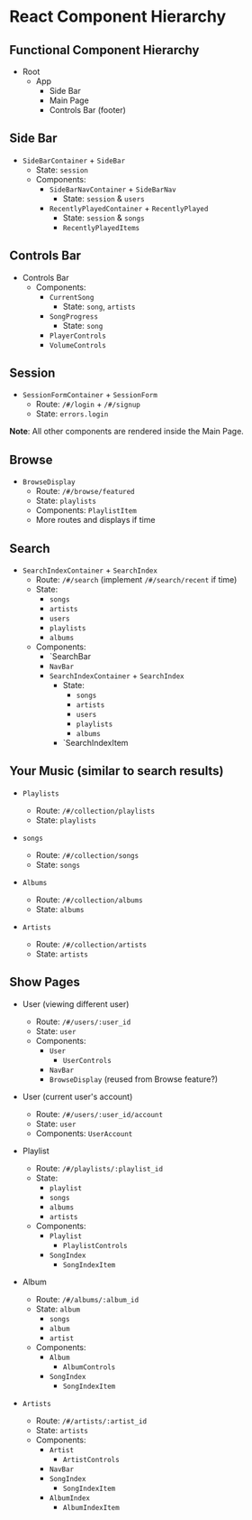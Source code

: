 # React Component Hierarchy

## Functional Component Hierarchy
* Root
  * App
    * Side Bar
    * Main Page
    * Controls Bar (footer)

## Side Bar
* `SideBarContainer` + `SideBar`
  * State: `session`
  * Components:
    * `SideBarNavContainer` + `SideBarNav`
      * State: `session` & `users`
    * `RecentlyPlayedContainer` + `RecentlyPlayed`
      * State: `session` & `songs`
      * `RecentlyPlayedItems`

## Controls Bar
* Controls Bar
  * Components:
    * `CurrentSong`
      * State: `song`, `artists`
    * `SongProgress`
      * State: `song`
    * `PlayerControls`
    * `VolumeControls`

## Session
* `SessionFormContainer` + `SessionForm`
  * Route: `/#/login` + `/#/signup`
  * State: `errors.login`

**Note**: All other components are rendered inside the Main Page.
## Browse
* `BrowseDisplay`
  * Route: `/#/browse/featured`
  * State: `playlists`
  * Components: `PlaylistItem`
  * More routes and displays if time

## Search
* `SearchIndexContainer` + `SearchIndex`
  * Route: `/#/search` (implement `/#/search/recent` if time)
  * State:
    * `songs`
    * `artists`
    * `users`
    * `playlists`
    * `albums`
  * Components:
    * `SearchBar
    * `NavBar`
    * `SearchIndexContainer` + `SearchIndex`
      * State:
        * `songs`
        * `artists`
        * `users`
        * `playlists`
        * `albums`
      * `SearchIndexItem

## Your Music (similar to search results)
* `Playlists`
  * Route: `/#/collection/playlists`
  * State: `playlists`

* `songs`
  * Route: `/#/collection/songs`
  * State: `songs`

* `Albums`
  * Route: `/#/collection/albums`
  * State: `albums`

* `Artists`
  * Route: `/#/collection/artists`
  * State: `artists`

## Show Pages
* User (viewing different user)
  * Route: `/#/users/:user_id`
  * State: `user`
  * Components:
    * `User`
      * `UserControls`
    * `NavBar`
    * `BrowseDisplay` (reused from Browse feature?)

* User (current user's account)
  * Route: `/#/users/:user_id/account`
  * State: `user`
  * Components: `UserAccount`

* Playlist
  * Route: `/#/playlists/:playlist_id`
  * State:
    * `playlist`
    * `songs`
    * `albums`
    * `artists`
  * Components:
    * `Playlist`
      * `PlaylistControls`
    * `SongIndex`
      * `SongIndexItem`

* Album
  * Route: `/#/albums/:album_id`
  * State: `album`
    * `songs`
    * `album`
    * `artist`
  * Components:
    * `Album`
      * `AlbumControls`
    * `SongIndex`
      * `SongIndexItem`

* `Artists`
  * Route: `/#/artists/:artist_id`
  * State: `artists`
  * Components:
    * `Artist`
      * `ArtistControls`
    * `NavBar`
    * `SongIndex`
      * `SongIndexItem`
    * `AlbumIndex`
      * `AlbumIndexItem`
